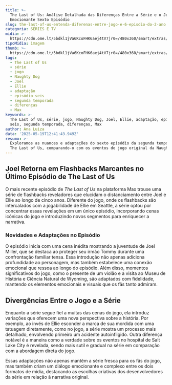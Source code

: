 ```yaml
---
title: >-
  The Last of Us: Análise Detalhada das Diferenças Entre a Série e o Jogo no
  Emocionante Sexto Episódio
slug: the-last-of-us-entenda-diferenas-entre-jogo-e-6-episdio-do-2-ano
categoria: SÉRIES E TV
midia: >-
  https://cdn.ome.lt/5bdkl1jVa6KcoFHK6aej4tV7jr0=/480x360/smart/extras/conteudos/omelete_THUMB_-_2025-05-14T134533.852.png
tipoMidia: imagem
thumb: >-
  https://cdn.ome.lt/5bdkl1jVa6KcoFHK6aej4tV7jr0=/480x360/smart/extras/conteudos/omelete_THUMB_-_2025-05-14T134533.852.png
tags:
  - The Last of Us
  - série
  - jogo
  - Naughty Dog
  - Joel
  - Ellie
  - adaptação
  - episódio seis
  - segunda temporada
  - diferenças
  - Max
keywords: >-
  The Last of Us, série, jogo, Naughty Dog, Joel, Ellie, adaptação, episódio
  seis, segunda temporada, diferenças, Max
author: Ana Luiza
data: '2025-05-19T12:41:43.949Z'
resumo: >-
  Exploramos as nuances e adaptações do sexto episódio da segunda temporada de
  The Last of Us, comparando-o com os eventos do jogo original da Naughty Dog.
---
```


## Joel Retorna em Flashbacks Marcantes no Último Episódio de The Last of Us

O mais recente episódio de *The Last of Us* na plataforma Max trouxe uma série de flashbacks reveladores que elucidam o distanciamento entre Joel e Ellie ao longo de cinco anos. Diferente do jogo, onde os flashbacks são intercalados com a jogabilidade de Ellie em Seattle, a série optou por concentrar essas revelações em um único episódio, incorporando cenas icônicas do jogo e introduzindo novos segmentos para enriquecer a narrativa.

### Novidades e Adaptações no Episódio

O episódio inicia com uma cena inédita mostrando a juventude de Joel Miller, que se destaca ao proteger seu irmão Tommy durante uma confrontação familiar tensa. Essa introdução não apenas adiciona profundidade ao personagem, mas também estabelece uma conexão emocional que ressoa ao longo do episódio. Além disso, momentos significativos do jogo, como o presente de um violão e a visita ao Museu de História e Ciência Natural de Wyoming, são adaptados com fidelidade, mantendo os elementos emocionais e visuais que os fãs tanto admiram.

## Divergências Entre o Jogo e a Série

Enquanto a série segue fiel a muitas das cenas do jogo, ela introduz variações que oferecem uma nova perspectiva sobre a história. Por exemplo, ao invés de Ellie esconder a marca de sua mordida com uma tatuagem diretamente, como no jogo, a série mostra um processo mais detalhado, envolvendo primeiro um acidente autoinfligido. Outra diferença notável é a maneira como a verdade sobre os eventos no hospital de Salt Lake City é revelada, sendo mais sutil e gradual na série em comparação com a abordagem direta do jogo.

Essas adaptações não apenas mantêm a série fresca para os fãs do jogo, mas também criam um diálogo emocionante e complexo entre os dois formatos de mídia, destacando as escolhas criativas dos desenvolvedores da série em relação à narrativa original.
